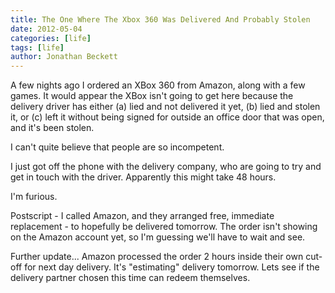 ```yaml
---
title: The One Where The Xbox 360 Was Delivered And Probably Stolen
date: 2012-05-04
categories: [life]
tags: [life]
author: Jonathan Beckett
---
```


A few nights ago I ordered an XBox 360 from Amazon, along with a few games. It would appear the XBox isn't going to get here because the delivery driver has either (a) lied and not delivered it yet, (b) lied and stolen it, or (c) left it without being signed for outside an office door that was open, and it's been stolen.

I can't quite believe that people are so incompetent.

I just got off the phone with the delivery company, who are going to try and get in touch with the driver. Apparently this might take 48 hours.

I'm furious.

Postscript - I called Amazon, and they arranged free, immediate replacement - to hopefully be delivered tomorrow. The order isn't showing on the Amazon account yet, so I'm guessing we'll have to wait and see.

Further update... Amazon processed the order 2 hours inside their own cut-off for next day delivery. It's "estimating" delivery tomorrow. Lets see if the delivery partner chosen this time can redeem themselves.